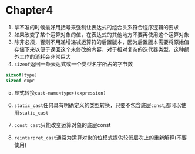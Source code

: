 # Chapter4

1. 拿不准的时候最好用括号来强制让表达式的组合关系符合程序逻辑的要求
2. 如果改变了某个运算对象的值，在表达式的其他地方不要再使用这个运算对象
3. 除非必须，否则不用递增递减运算符的后置版本，因为后置版本需要将原始值存储下来以便于返回这个未修改的内容，对于相对复杂的迭代器类型，这种额外工作的消耗会非常巨大
4. `sizeof`返回一条表达式或一个类型名字所占的字节数

```c++
sizeof(type)
sizeof expr
```

5. 显式转换`cast-name<type>(expression)`
6. `static_cast`任何具有明确定义的类型转换，只要不包含底层`const`,都可以使用`static_cast`

7. `const_cast`只能改变运算对象的底层const
8. `reinterpret_cast`通常为运算对象的位模式提供较低层次上的重新解释(不要使用)